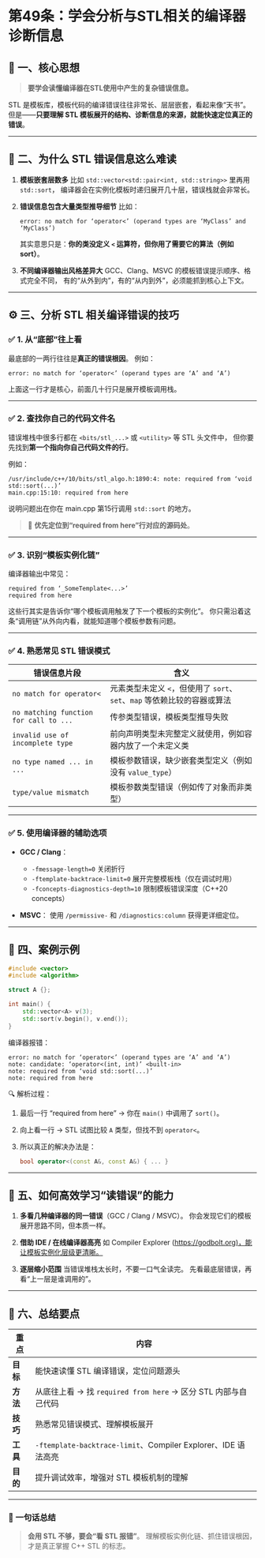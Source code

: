 # 第49条：学会分析与STL相关的编译器诊断信息


## 🧩 一、核心思想

> **要学会读懂编译器在STL使用中产生的复杂错误信息。**

STL 是模板库，模板代码的编译错误往往非常长、层层嵌套，看起来像“天书”。
但是——**只要理解 STL 模板展开的结构、诊断信息的来源，就能快速定位真正的错误**。

---

## 🧠 二、为什么 STL 错误信息这么难读

1. **模板嵌套层数多**
   比如 `std::vector<std::pair<int, std::string>>` 里再用 `std::sort`，
   编译器会在实例化模板时递归展开几十层，错误栈就会非常长。

2. **错误信息包含大量类型推导细节**
   比如：

   ```
   error: no match for ‘operator<’ (operand types are ‘MyClass’ and ‘MyClass’)
   ```

   其实意思只是：**你的类没定义 `<` 运算符，但你用了需要它的算法（例如 sort）**。

3. **不同编译器输出风格差异大**
   GCC、Clang、MSVC 的模板错误提示顺序、格式完全不同，
   有的“从外到内”，有的“从内到外”，必须能抓到核心上下文。

---

## ⚙️ 三、分析 STL 相关编译错误的技巧

### ✅ 1. 从“底部”往上看

最底部的一两行往往是**真正的错误根因**。
例如：

```
error: no match for ‘operator<’ (operand types are ‘A’ and ‘A’)
```

上面这一行才是核心，前面几十行只是展开模板调用栈。

---

### ✅ 2. 查找你自己的代码文件名

错误堆栈中很多行都在 `<bits/stl_...>` 或 `<utility>` 等 STL 头文件中，
但你要先找到**第一个指向你自己代码文件的行**。

例如：

```
/usr/include/c++/10/bits/stl_algo.h:1890:4: note: required from ‘void std::sort(...)’
main.cpp:15:10: required from here
```

说明问题出在你在 main.cpp 第15行调用 `std::sort` 的地方。

> 🎯 **优先定位到“required from here”行对应的源码处**。

---

### ✅ 3. 识别“模板实例化链”

编译器输出中常见：

```
required from ‘_SomeTemplate<...>’
required from here
```

这些行其实是告诉你“哪个模板调用触发了下一个模板的实例化”。
你只需沿着这条“调用链”从外向内看，就能知道哪个模板参数有问题。

---

### ✅ 4. 熟悉常见 STL 错误模式

| 错误信息片段                                 | 含义                                              |
| -------------------------------------- | ----------------------------------------------- |
| `no match for operator<`               | 元素类型未定义 `<`，但使用了 `sort`、`set`、`map` 等依赖比较的容器或算法 |
| `no matching function for call to ...` | 传参类型错误，模板类型推导失败                                 |
| `invalid use of incomplete type`       | 前向声明类型未完整定义就使用，例如容器内放了一个未定义类                    |
| `no type named ... in ...`             | 模板参数错误，缺少嵌套类型定义（例如没有 `value_type`）              |
| `type/value mismatch`                  | 模板参数类型错误（例如传了对象而非类型）                            |

---

### ✅ 5. 使用编译器的辅助选项

* **GCC / Clang**：

  * `-fmessage-length=0` 关闭折行
  * `-ftemplate-backtrace-limit=0` 展开完整模板栈（仅在调试时用）
  * `-fconcepts-diagnostics-depth=10` 限制模板错误深度（C++20 concepts）

* **MSVC**：
  使用 `/permissive-` 和 `/diagnostics:column` 获得更详细定位。

---

## 📘 四、案例示例

```cpp
#include <vector>
#include <algorithm>

struct A {};

int main() {
    std::vector<A> v(3);
    std::sort(v.begin(), v.end());
}
```

编译器报错：

```
error: no match for ‘operator<’ (operand types are ‘A’ and ‘A’)
note: candidate: ‘operator<(int, int)’ <built-in>
note: required from ‘void std::sort(...)’
note: required from here
```

🔍 解析过程：

1. 最后一行 “required from here” → 你在 `main()` 中调用了 `sort()`。
2. 向上看一行 → STL 试图比较 `A` 类型，但找不到 `operator<`。
3. 所以真正的解决办法是：

   ```cpp
   bool operator<(const A&, const A&) { ... }
   ```

---

## 🧩 五、如何高效学习“读错误”的能力

1. **多看几种编译器的同一错误**（GCC / Clang / MSVC）。
   你会发现它们的模板展开思路不同，但本质一样。

2. **借助 IDE / 在线编译器高亮**
   如 Compiler Explorer ([https://godbolt.org)，能让模板实例化层级更清晰。](https://godbolt.org%29，能让模板实例化层级更清晰。)

3. **逐层缩小范围**
   当错误堆栈太长时，不要一口气全读完。
   先看最底层错误，再看“上一层是谁调用的”。

---

## 🧭 六、总结要点

| 重点     | 内容                                                      |
| ------ | ------------------------------------------------------- |
| **目标** | 能快速读懂 STL 编译错误，定位问题源头                                   |
| **方法** | 从底往上看 → 找 `required from here` → 区分 STL 内部与自己代码         |
| **技巧** | 熟悉常见错误模式、理解模板展开                                         |
| **工具** | `-ftemplate-backtrace-limit`、Compiler Explorer、IDE 语法高亮 |
| **目的** | 提升调试效率，增强对 STL 模板机制的理解                                  |

---

### 💬 一句话总结

> **会用 STL 不够，要会“看 STL 报错”**。
> 理解模板实例化链、抓住错误根因，才是真正掌握 C++ STL 的标志。
